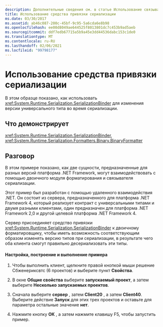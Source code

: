 ```yaml
---
description: Дополнительные сведения см. в статье Использование связывателя сериализации
title: Использование средства привязки сериализации
ms.date: 03/30/2017
ms.assetid: ab46c087-200c-45bf-9c95-5a6cda6e8b98
ms.openlocfilehash: ee00d8049ae644525f8013801dc7c453b9ad5aeb
ms.sourcegitcommit: ddf7edb67715a5b9a45e3dd44536dabc153c1de0
ms.translationtype: MT
ms.contentlocale: ru-RU
ms.lasthandoff: 02/06/2021
ms.locfileid: "99798177"
---
```

# <a name="usage-of-serialization-binder"></a>Использование средства привязки сериализации

В этом образце показано, как использовать <xref:System.Runtime.Serialization.SerializationBinder> для изменения версии универсального типа во время сериализации.  
  
## <a name="demonstrates"></a>Что демонстрирует  

 <xref:System.Runtime.Serialization.SerializationBinder>, <xref:System.Runtime.Serialization.Formatters.Binary.BinaryFormatter>  
  
## <a name="discussion"></a>Разговор  

 В этом примере показано, как две сущности, предназначенные для разных версий платформа .NET Framework, могут взаимодействовать с помощью двоичного модуля форматирования и связывателя сериализации.  
  
Этот пример был разработан с помощью удаленного взаимодействия .NET. Он состоит из сервера, предназначенного для платформа .NET Framework 4, который реализует контракт с универсальными типами и двумя разными клиентами, один предназначен для платформа .NET Framework 2,0 и другой целевой платформа .NET Framework 4.  
  
 Сервер присоединяет средство привязки <xref:System.Runtime.Serialization.SerializationBinder> к двоичному форматировщику, чтобы иметь возможность соответствующим образом изменять версию типов при сериализации, в результате чего оба клиента смогут правильно десериализовать эти типы.  
  
#### <a name="to-set-up-build-and-run-the-sample"></a>Настройка, построение и выполнение примера  
  
1. Чтобы выполнить клиент, щелкните правой кнопкой мыши решение Сбженериксвтс (6 проектов) и выберите пункт **Свойства**.  
  
2. В окне **Общие свойства** выберите **запускаемый проект**, а затем выберите **Несколько запускаемых проектов**.  
  
3. Сначала выберите **сервер** , затем **Client20** , а затем **Client40**. Выберите действие **Запуск** для этих трех проектов и оставьте для параметра остальные значение **нет**.  
  
4. Нажмите кнопку **ОК** , а затем нажмите клавишу F5, чтобы запустить пример.
